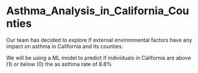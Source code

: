 # Asthma_Analysis_in_California_Counties

Our team has decided to explore if external environmental factors have any impact on asthma in California and its counties. 

We will be using a ML model to predict if individuals in California are above (1) or below (0) the as asthma rate of 8.8%  


